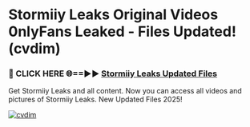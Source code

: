 # Stormiiy Leaks Original Videos 0nlyFans Leaked - Files Updated! (cvdim)

<h3>🔴 CLICK HERE 🌐==►► <a href="https://tinyurl.com/4seja8ks" rel="nofollow">Stormiiy Leaks Updated Files</a></h3>

Get Stormiiy Leaks and all content. Now you can access all videos and pictures of Stormiiy Leaks. New Updated Files 2025!

[![cvdim](https://i.imgur.com/EWjZXRe.gif)](https://tinyurl.com/4seja8ks)
